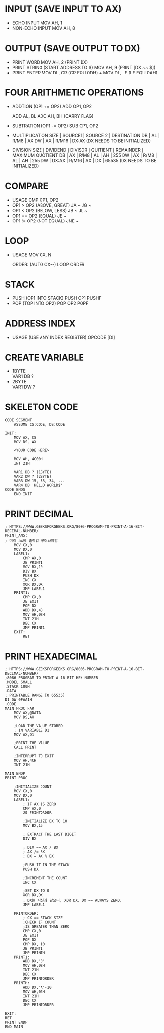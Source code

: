 # INPUT (SAVE INPUT TO AX)
- ECHO INPUT
    MOV AH, 1
- NON-ECHO INPUT
    MOV AH, 8
    
# OUTPUT (SAVE OUTPUT TO DX)
- PRINT WORD
    MOV AH, 2 (PRINT DX)
- PRINT STRING (START ADDRESS TO $)
    MOV AH, 9 (PRINT [DX ~~ $])
- PRINT ENTER
    MOV DL, CR (CR EQU 0DH)
    +
    MOV DL, LF (LF EQU 0AH)
    
# FOUR ARITHMETIC OPERATIONS
- ADDTION (OP1 += OP2)
    ADD OP1, OP2
    
    ADD AL, BL
    ADC AH, BH (CARRY FLAG)
- SUBTRATION (OP1 -= OP2)
    SUB OP1, OP2
- MULTIPLICATION
    SIZE | SOURCE1 | SOURCE 2 | DESTINATION
     DB  |   AL    |   R/M8   |    AX
     DW  |   AX    |   R/M16  |   DX:AX (DX NEEDS TO BE INITIALIZED)
- DIVISION
    SIZE | DIVIDEND | DIVISOR | QUITIENT | REMAINDER | MAXIMUM QUOTIENT
     DB  |    AX    |  R/M8   |    AL    |    AH     |      255
     DW  |    AX    |  R/M8   |    AL    |    AH     |      255
     DW  |   DX:AX  |  R/M16  |    AX    |    DX     |     65535 (DX NEEDS TO BE INITIALIZED)

# COMPARE
- USAGE
    CMP OP1, OP2
- OP1 > OP2 (ABOVE, GREAT)
    JA ~
    JG ~
- OP1 < OP2 (BELOW, LESS)
    JB ~
    JL ~
- OP1 == OP2 (EQUAL)
    JE ~
- OP1 != OP2 (NOT EQUAL)
    JNE ~

# LOOP
- USAGE
    MOV CX, N

    ORDER:
        (AUTO CX--)
    LOOP ORDER

# STACK
- PUSH (OP1 INTO STACK)
    PUSH OP1
    PUSHF
- POP (TOP INTO OP2)
    POP OP2
    POPF

# ADDRESS INDEX
- USAGE (USE ANY INDEX REGISTER)
    OPCODE [DI]

# CREATE VARIABLE
- 1BYTE   
    VAR1 DB ?
- 2BYTE   
    VAR1 DW ?

# SKELETON CODE
    CODE SEGMENT
        ASSUME CS:CODE, DS:CODE

    INIT:
        MOV AX, CS
        MOV DS, AX

        <YOUR CODE HERE>

        MOV AH, 4C00H
        INT 21H

        VAR1 DB ? (1BYTE)
        VAR2 DW ? (2BYTE)
        VAR3 DW 15, 53, 34, ...
        VAR4 DB 'HELLO WORLD$'
    CODE ENDS
        END INIT

# PRINT DECIMAL
    ; HTTPS://WWW.GEEKSFORGEEKS.ORG/8086-PROGRAM-TO-PRINT-A-16-BIT-DECIMAL-NUMBER/
    PRINT_ANS:
    ; 미리 ax에 출력값 넣어놔야함
        MOV CX,0
        MOV DX,0
        LABEL1:
            CMP AX,0
            JE PRINT1     
            MOV BX,10       
            DIV BX               
            PUSH DX             
            INC CX      
            XOR DX,DX
            JMP LABEL1
        PRINT1:
            CMP CX,0
            JE EXIT
            POP DX
            ADD DX,48
            MOV AH,02H
            INT 21H
            DEC CX
            JMP PRINT1
        EXIT:
            RET

# PRINT HEXADECIMAL
    ; HTTPS://WWW.GEEKSFORGEEKS.ORG/8086-PROGRAM-TO-PRINT-A-16-BIT-DECIMAL-NUMBER/
    ;8086 PROGRAM TO PRINT A 16 BIT HEX NUMBER
    .MODEL SMALL
    .STACK 100H
    .DATA
    ; PRINTABLE RANGE [0 65535]
    D1 DW 0FAA1H
    .CODE
    MAIN PROC FAR
        MOV AX,@DATA
        MOV DS,AX   
        
        ;LOAD THE VALUE STORED
        ; IN VARIABLE D1
        MOV AX,D1      
        
        ;PRINT THE VALUE
        CALL PRINT     
        
        ;INTERRUPT TO EXIT              
        MOV AH,4CH
        INT 21H

    MAIN ENDP
    PRINT PROC          
        
        ;INITIALIZE COUNT
        MOV CX,0
        MOV DX,0
        LABEL1:
            ; IF AX IS ZERO
            CMP AX,0
            JE PRINTORDER     
            
            ;INITIALIZE BX TO 10
            MOV BX,16  
            
            ; EXTRACT THE LAST DIGIT
            DIV BX                 

            ; DIV == AX / BX 
            ; AX /= BX
            ; DX = AX % BX

            ;PUSH IT IN THE STACK
            PUSH DX             
            
            ;INCREMENT THE COUNT
            INC CX             
            
            ;SET DX TO 0
            XOR DX,DX
            ; DX는 자신과 같으니, XOR DX, DX == ALWAYS ZERO.
            JMP LABEL1

        PRINTORDER:
            ; CX == STACK SIZE
            ;CHECK IF COUNT
            ;IS GREATER THAN ZERO
            CMP CX,0
            JE EXIT
            POP DX
            CMP DX, 10
            JB PRINT1
            JMP PRINTH
        PRINT1:
            ADD DX,'0'
            MOV AH,02H
            INT 21H
            DEC CX
            JMP PRINTORDER
        PRINTH:
            ADD DX,'A'-10
            MOV AH,02H
            INT 21H
            DEC CX
            JMP PRINTORDER

    EXIT:
    RET
    PRINT ENDP
    END MAIN